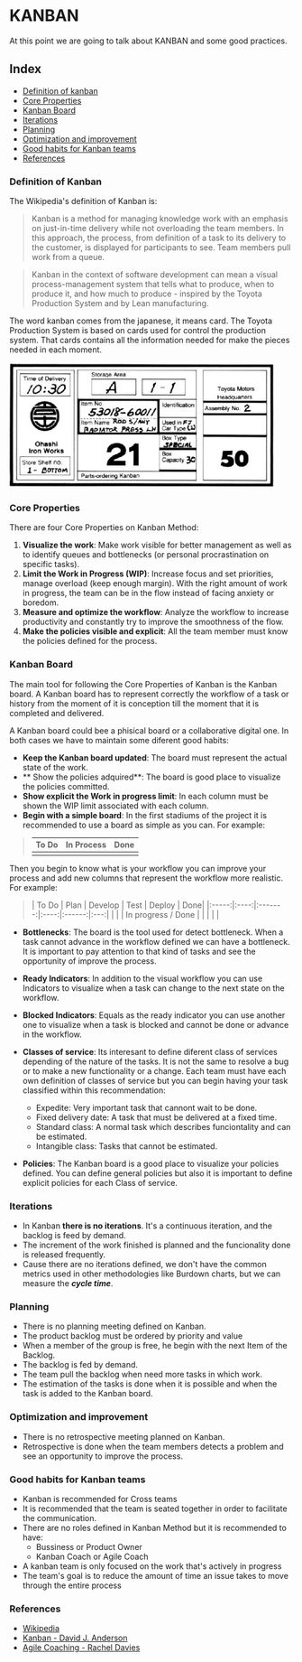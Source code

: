 # KANBAN

At this point we are going to talk about KANBAN and some good practices.

## Index
* [Definition of kanban](#definition-of-kanban)
* [Core Properties](#core-properties)
* [Kanban Board](#kanban-board)
* [Iterations](#iterations)
* [Planning](#planning)
* [Optimization and improvement](#optimization-and-improvement)
* [Good habits for Kanban teams](#good-habits-for-kanban-teams)
* [References](#references)

### Definition of Kanban

The Wikipedia's definition of Kanban is:
> Kanban is a method for managing knowledge work with an emphasis on just-in-time delivery while not overloading the team members. In this approach, the process, from definition of a task to its delivery to the customer, is displayed for participants to see. Team members pull work from a queue.

> Kanban in the context of software development can mean a visual process-management system that tells what to produce, when to produce it, and how much to produce - inspired by the Toyota Production System and by Lean manufacturing.

The word kanban comes from the japanese, it means card. The Toyota Production System is based on cards used for control the production system. That cards contains all the information needed for make the pieces needed in each moment.

![alt text](./static/kanbantoyota.jpg "Toyota Kanban Card")

### Core Properties

There are four Core Properties on Kanban Method:

 1. **Visualize the work**: Make work visible for better management as well as to identify queues and bottlenecks (or personal procrastination on specific tasks).
 2. **Limit the Work in Progress (WIP)**: Increase focus and set priorities, manage overload (keep enough margin). With the right amount of work in progress, the team can be in the flow instead of facing anxiety or boredom.
 3. **Measure and optimize the workflow**: Analyze the workflow to increase productivity and constantly try to improve the smoothness of the flow.
 4. **Make the policies visible and explicit**: All the team member must know the policies defined for the process.

### Kanban Board

The main tool for following the Core Properties of Kanban is the Kanban board. A Kanban board has to represent correctly the workflow of a task or history from the moment of it is conception till the moment that it is completed and delivered.

A Kanban board could bee a phisical board or a collaborative digital one. In both cases we have to maintain some diferent good habits:
* **Keep the Kanban board updated**: The board must represent the actual state of the work.
* ** Show the policies adquired**: The board is good place to visualize the policies committed.
* **Show explicit the Work in progress limit**: In each column must be shown the WIP limit associated with each column.
* **Begin with a simple board**: In the first stadiums of the project it is recommended to use a board as simple as you can. For example:

> | To Do | In Process | Done |
> |:-----:|:----------:|:----:|
> |       |            |      | |



  Then you begin to know what is your workflow you can improve your process and add new columns that represent the workflow more realistic. For example:

>| To Do | Plan | Develop | Test | Deploy | Done|
 |:-----:|:----:|:-------:|:----:|:------:|:---:|
 |       |      | In progress / Done | | | | |

* **Bottlenecks**: The board is the tool used for detect bottleneck. When a task cannot advance in the workflow defined we can have a bottleneck. It is important to pay attention to that kind of tasks and see the opportunity of improve the process.

* **Ready Indicators**: In addition to the visual workflow you can use Indicators to visualize when a task can change to the next state on the workflow.

* **Blocked Indicators**: Equals as the ready indicator you can use another one to visualize when a task is blocked and cannot be done or advance in the workflow.

* **Classes of service**: Its interesant to define diferent class of services depending of the nature of the tasks. It is not the same to resolve a bug or to make a new functionality or a change. Each team must have each own definition of classes of service but you can begin having your task classified within this recommendation:
  * Expedite: Very important task that cannont wait to be done.
  * Fixed delivery date: A task that must be delivered at a fixed time.
  * Standard class: A normal task which describes funciontality and can be estimated.
  * Intangible class: Tasks that cannot be estimated.

* **Policies**: The Kanban board is a good place to visualize your policies defined. You can define general policies but also it is important to define explicit policies for each Class of service.

### Iterations

* In Kanban **there is no iterations**. It's a continuous iteration, and the backlog is feed by demand.
* The increment of the work finished is planned and the funcionality done is released frequently.
* Cause there are no iterations defined, we don't have the common metrics used in other methodologies like Burdown charts, but we can measure the ***cycle time***.

### Planning

* There is no planning meeting defined on Kanban.
* The product backlog must be ordered by priority and value
* When a member of the group is free, he begin with the next Item of the Backlog.
* The backlog is fed by demand.
* The team pull the backlog when need more tasks in which work.
* The estimation of the tasks is done when it is possible and when the task is added to the Kanban board.

### Optimization and improvement

* There is no retrospective meeting planned on Kanban.
* Retrospective is done when the team members detects a problem and see an opportunity to improve the process.

### Good habits for Kanban teams

* Kanban is recommended for Cross teams
* It is recommended that the team is seated together in order to facilitate the communication.
* There are no roles defined in Kanban Method but it is recommended to have:
  * Bussiness or Product Owner
  * Kanban Coach or Agile Coach
* A kanban team is only focused on the work that's actively in progress
*  The team's goal is to reduce the amount of time an issue takes to move through the entire process

### References
* [Wikipedia](http://tinyurl.com/4nrxsk6)
* [Kanban - David J. Anderson](http://www.amazon.es/dp/0984521402)
* [Agile Coaching - Rachel Davies](http://www.amazon.es/dp/1934356433)
